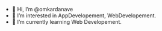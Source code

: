 - 👋 Hi, I’m @omkardanave
- 👀 I’m interested in AppDevelopement, WebDevelopement.
- 🌱 I’m currently learning Web Developement.
<!--- 💞️ I’m looking to collaborate on ...
- 📫 How to reach me ...--->

<!---
omkardanave/omkardanave is a ✨ special ✨ repository because its `README.md` (this file) appears on your GitHub profile.
You can click the Preview link to take a look at your changes.
--->
